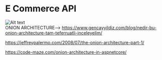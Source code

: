 # E Commerce API <br>
![Alt text](https://www.argenova.com.tr/uploads/a_blog/image/324727_asp-net-core-nedir-yetenekleri-nelerdir.jpg)<br>
ONION ARCHITECTURE--> https://www.gencayyildiz.com/blog/nedir-bu-onion-architecture-tam-teferruatli-inceleyelim/ <br>

https://jeffreypalermo.com/2008/07/the-onion-architecture-part-1/ <br>

https://code-maze.com/onion-architecture-in-aspnetcore/

